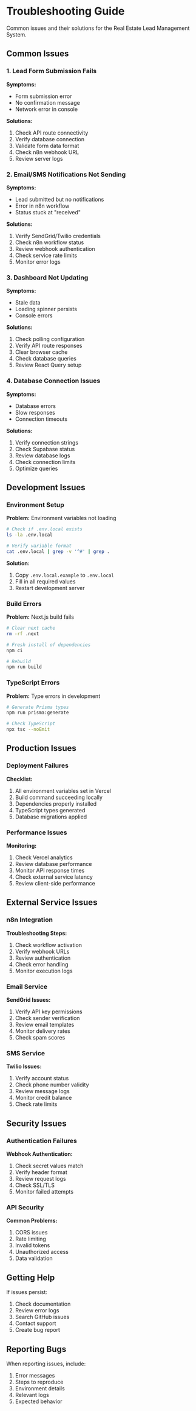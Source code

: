 # Troubleshooting Guide

Common issues and their solutions for the Real Estate Lead Management System.

## Common Issues

### 1. Lead Form Submission Fails

**Symptoms:**

- Form submission error
- No confirmation message
- Network error in console

**Solutions:**

1. Check API route connectivity
2. Verify database connection
3. Validate form data format
4. Check n8n webhook URL
5. Review server logs

### 2. Email/SMS Notifications Not Sending

**Symptoms:**

- Lead submitted but no notifications
- Error in n8n workflow
- Status stuck at "received"

**Solutions:**

1. Verify SendGrid/Twilio credentials
2. Check n8n workflow status
3. Review webhook authentication
4. Check service rate limits
5. Monitor error logs

### 3. Dashboard Not Updating

**Symptoms:**

- Stale data
- Loading spinner persists
- Console errors

**Solutions:**

1. Check polling configuration
2. Verify API route responses
3. Clear browser cache
4. Check database queries
5. Review React Query setup

### 4. Database Connection Issues

**Symptoms:**

- Database errors
- Slow responses
- Connection timeouts

**Solutions:**

1. Verify connection strings
2. Check Supabase status
3. Review database logs
4. Check connection limits
5. Optimize queries

## Development Issues

### Environment Setup

**Problem:** Environment variables not loading

```bash
# Check if .env.local exists
ls -la .env.local

# Verify variable format
cat .env.local | grep -v '^#' | grep .
```

**Solution:**

1. Copy `.env.local.example` to `.env.local`
2. Fill in all required values
3. Restart development server

### Build Errors

**Problem:** Next.js build fails

```bash
# Clear next cache
rm -rf .next

# Fresh install of dependencies
npm ci

# Rebuild
npm run build
```

### TypeScript Errors

**Problem:** Type errors in development

```bash
# Generate Prisma types
npm run prisma:generate

# Check TypeScript
npx tsc --noEmit
```

## Production Issues

### Deployment Failures

**Checklist:**

1. All environment variables set in Vercel
2. Build command succeeding locally
3. Dependencies properly installed
4. TypeScript types generated
5. Database migrations applied

### Performance Issues

**Monitoring:**

1. Check Vercel analytics
2. Review database performance
3. Monitor API response times
4. Check external service latency
5. Review client-side performance

## External Service Issues

### n8n Integration

**Troubleshooting Steps:**

1. Check workflow activation
2. Verify webhook URLs
3. Review authentication
4. Check error handling
5. Monitor execution logs

### Email Service

**SendGrid Issues:**

1. Verify API key permissions
2. Check sender verification
3. Review email templates
4. Monitor delivery rates
5. Check spam scores

### SMS Service

**Twilio Issues:**

1. Verify account status
2. Check phone number validity
3. Review message logs
4. Monitor credit balance
5. Check rate limits

## Security Issues

### Authentication Failures

**Webhook Authentication:**

1. Check secret values match
2. Verify header format
3. Review request logs
4. Check SSL/TLS
5. Monitor failed attempts

### API Security

**Common Problems:**

1. CORS issues
2. Rate limiting
3. Invalid tokens
4. Unauthorized access
5. Data validation

## Getting Help

If issues persist:

1. Check documentation
2. Review error logs
3. Search GitHub issues
4. Contact support
5. Create bug report

## Reporting Bugs

When reporting issues, include:

1. Error messages
2. Steps to reproduce
3. Environment details
4. Relevant logs
5. Expected behavior
